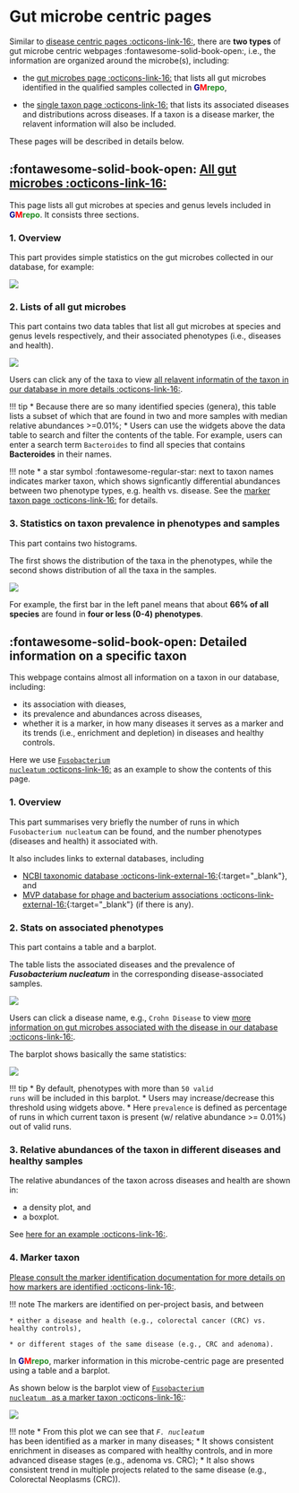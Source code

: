 # Gut microbe centric pages

Similar to [disease centric pages :octicons-link-16:](../diseasecentricpages), there are **two types** of gut microbe centric webpages :fontawesome-solid-book-open:, i.e., the information are organized around the microbe(s), including:

* the [gut microbes page :octicons-link-16:](https://gmrepo.humangut.info/taxon) that lists all gut microbes identified in the qualified samples collected in <b><span style="color:darkblue">G</span><span style="color:red">M</span><span style="color:forestgreen">repo</span></b>,

* the [single taxon page :octicons-link-16:](https://gmrepo.humangut.info/taxon/820) that lists its associated diseases and distributions across diseases. If a taxon is a disease marker, the relavent information will also be included.

These pages will be described in details below.

## :fontawesome-solid-book-open: [All gut microbes :octicons-link-16:](https://gmrepo.humangut.info/taxon)

This page lists all gut microbes at species and genus levels included in <b><span style="color:darkblue">G</span><span style="color:red">M</span><span style="color:forestgreen">repo</span></b>. It consists three sections.

### 1. Overview

This part provides simple statistics on the gut microbes collected in our database, for example:

![](images/microbecentricpages/allmicrobes_stats.png)

### 2. Lists of all gut microbes

This part contains two data tables that list all gut microbes at species and genus levels respectively, and their associated phenotypes (i.e., diseases and health).

![](images/microbecentricpages/species_table.png)

Users can click any of the taxa to view [all relavent informatin of the taxon in our database in more details :octicons-link-16:](#all-data-of-a-specific-taxon).

!!! tip
    * Because there are so many identified species (genera), this table lists a subset of which that are found in two and more samples with median relative abundances >=0.01%;
    * Users can use the widgets above the data table to search and filter the contents of the table. For example, users can enter a search term <code>Bacteroides</code> to find all species that contains <b>Bacteroides</b> in their names.

!!! note
    * a star symbol :fontawesome-regular-star: next to taxon names indicates marker taxon, which shows signficantly differential abundances between two phenotype types, e.g. health vs. disease. See the [marker taxon page :octicons-link-16:](diseasemarkerpages.md) for details. 

### 3. Statistics on taxon prevalence in phenotypes and samples

This part contains two histograms.

The first shows the distribution of the taxa in the phenotypes, while the second shows distribution of all the taxa in the samples.

![](images/microbecentricpages/taxon_prevalence.png)

For example, the first bar in the left panel means that about **66% of all species** are found in **four or less (0-4) phenotypes**.

## :fontawesome-solid-book-open: Detailed information on a specific taxon

This webpage contains almost all information on a taxon in our database, including:

* its association with dieases,
* its prevalence and abundances across diseases,
* whether it is a marker, in how many diseases it serves as a marker and its trends (i.e., enrichment and depletion) in diseases and healthy controls.

Here we use [<code>Fusobacterium nucleatum</code> :octicons-link-16:](https://gmrepo.humangut.info/taxon/851) as an example to show the contents of this page. 

### 1. Overview 

This part summarises very briefly the number of runs in which <code>Fusobacterium nucleatum</code> can be found, and the number phenotypes (diseases and health) it associated with. 

It also includes links to external databases, including 

* [NCBI taxonomic database :octicons-link-external-16:](https://gmrepo.humangut.info/species/33039){:target="_blank"}, and 
* [MVP database for phage and bacterium associations :octicons-link-external-16:](http://mvp.medgenius.info/microbes/33039/[Ruminococcus]%20torques){:target="_blank"} (if there is any).


### 2. Stats on associated phenotypes

This part contains a table and a barplot.

The table lists the associated diseases and the prevalence of <b><i>Fusobacterium nucleatum</i></b> in the corresponding disease-associated samples. 

![](images/microbecentricpages/associated_phenotypes.png)

Users can click a disease name, e.g., <code>Crohn Disease</code> to view [more information on gut microbes associated with the disease in our database :octicons-link-16:](https://gmrepo.humangut.info/phenotypes/D003424).

The barplot shows basically the same statistics:

![](images/microbecentricpages/barplot.png)

!!! tip
    * By default, phenotypes with more than <code>50 valid runs</code> will be included in this barplot.
    * Users may increase/decrease this threshold using widgets above.
    * Here <code>prevalence</code> is defined as percentage of runs in which current taxon is present (w/ relative abundance >= 0.01%) out of valid runs.

### 3. Relative abundances of the taxon in different diseases and healthy samples

The relative abundances of the taxon across diseases and health are shown in:

* a density plot, and 
* a boxplot.

See [here for an example :octicons-link-16:](https://gmrepo.humangut.info/taxon/851).

### 4. Marker taxon

[Please consult the marker identification documentation for more details on how markers are identified :octicons-link-16:](/materialsandmethods/indepthanalyses).

!!! note
    The markers are identified on per-project basis, and between 
    
    * either a disease and health (e.g., colorectal cancer (CRC) vs. healthy controls), 

    * or different stages of the same disease (e.g., CRC and adenoma).

In <b><span style="color:darkblue">G</span><span style="color:red">M</span><span style="color:forestgreen">repo</span></b>,
marker information in this microbe-centric page are presented using a table and a barplot.

As shown below is the barplot view of [<code>Fusobacterium nucleatum </code> as a marker taxon :octicons-link-16:](https://gmrepo.humangut.info/taxon/851):

![](images/microbecentricpages/fn_marker.png)

!!! note
    * From this plot we can see that <i><code>F. nucleatum </code></i> has been identified as a marker in many diseases;
    * It shows consistent enrichment in diseases as compared with healthy controls, and in more advanced disease stages (e.g., adenoma vs. CRC);
    * It also shows consistent trend in multiple projects related to the same disease (e.g., Colorectal Neoplasms (CRC)).